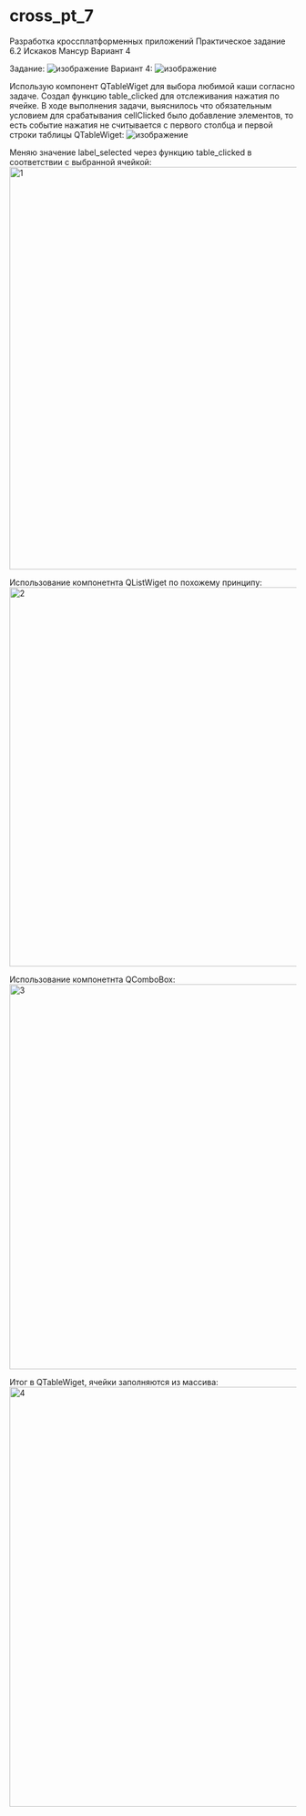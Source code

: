 # cross_pt_7
Разработка кроссплатформенных приложений Практическое задание 6.2 Искаков Мансур Вариант 4

Задание:
![изображение](https://user-images.githubusercontent.com/51114487/212562396-ee734ee8-5a09-4cc2-aaf6-8c0ef865f03e.png)
Вариант 4:
![изображение](https://user-images.githubusercontent.com/51114487/212562409-79e165ee-3bd3-4858-bd7e-7b23bf1aa28c.png)


Использую компонент QTableWiget для выбора любимой каши согласно задаче. Создал функцию table_clicked для отслеживания нажатия по ячейке.
В ходе выполнения задачи, выяснилось что обязательным условием для срабатывания cellClicked было добавление элементов, то есть событие нажатия не считывается с первого столбца и первой строки таблицы QTableWiget:
![изображение](https://user-images.githubusercontent.com/51114487/212562919-b1d43c6d-c141-4a8b-acc0-edc8bd147297.png)

Меняю значение label_selected через функцию table_clicked в соответствии с выбранной ячейкой:
<img width="706" alt="1" src="https://user-images.githubusercontent.com/51114487/212562315-0480f774-adf1-40bd-9f94-d4794d46d041.png">

Использование компонетнта QListWiget по похожему принципу:
<img width="665" alt="2" src="https://user-images.githubusercontent.com/51114487/212562316-6ac2f568-8871-43ef-9b4d-7d24d0ceb34a.png">

Использование компонетнта QComboBox:
<img width="675" alt="3" src="https://user-images.githubusercontent.com/51114487/212562312-bbf74f4c-90fc-4eb9-be1d-e6902e3143e9.png">

Итог в QTableWiget, ячейки заполняются из массива:
<img width="736" alt="4" src="https://user-images.githubusercontent.com/51114487/212562314-e4529d6f-5069-4962-9cfe-f291787479ed.png">
